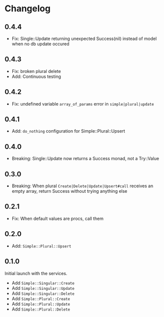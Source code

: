 # Changelog

## 0.4.4
- Fix: Single::Update returning unexpected Success(nil) instead of model when no db update occured

## 0.4.3
- Fix: broken plural delete
- Add: Continuous testing

## 0.4.2
- Fix: undefined variable `array_of_params` error in `simple|plural|update`

## 0.4.1
- Add: `do_nothing` configuration for Simple::Plural::Upsert

## 0.4.0
- Breaking: Single::Update now returns a Success monad, not a Try::Value

## 0.3.0
- Breaking: When plural `Create|Delete|Update|Upsert#call` receives an empty array, return Success without trying anything else

## 0.2.1
- Fix: When default values are procs, call them

## 0.2.0
- Add: `Simple::Plural::Upsert`

## 0.1.0
Initial launch with the services.

- Add `Simple::Singular::Create`
- Add `Simple::Singular::Update`
- Add `Simple::Singular::Delete`
- Add `Simple::Plural::Create`
- Add `Simple::Plural::Update`
- Add `Simple::Plural::Delete`

